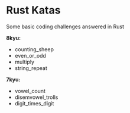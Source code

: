 # Rust Katas

Some basic coding challenges answered in Rust

**8kyu:**
- counting_sheep
- even_or_odd
- multiply
- string_repeat

**7kyu:**
- vowel_count
- disemvowel_trolls
- digit_times_digit